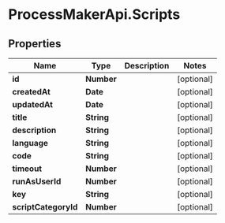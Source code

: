 # ProcessMakerApi.Scripts

## Properties

Name | Type | Description | Notes
------------ | ------------- | ------------- | -------------
**id** | **Number** |  | [optional] 
**createdAt** | **Date** |  | [optional] 
**updatedAt** | **Date** |  | [optional] 
**title** | **String** |  | [optional] 
**description** | **String** |  | [optional] 
**language** | **String** |  | [optional] 
**code** | **String** |  | [optional] 
**timeout** | **Number** |  | [optional] 
**runAsUserId** | **Number** |  | [optional] 
**key** | **String** |  | [optional] 
**scriptCategoryId** | **Number** |  | [optional] 


